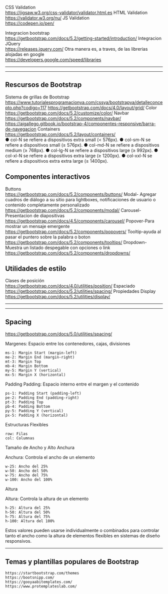 CSS Validation  
  https://jigsaw.w3.org/css-validator/validator.html.es
HTML Validation  
  https://validator.w3.org/nu/
JS Validation  
  https://codepen.io/pen/

Integracion bootstrap  
  https://getbootstrap.com/docs/5.2/getting-started/introduction/
Integracion JQuery  
  https://releases.jquery.com/
Otra manera es, a traves, de las librerias alojadas en google  
  https://developers.google.com/speed/libraries
 
---------------------------------------------------------------------------------------------------------------------------
---------------------------------------------------------------------------------------------------------------------------

## Rescursos de Bootstrap
  Sistema de grillas de Bootstrap  
    https://www.tutorialesprogramacionya.com/cssya/bootstrapya/detalleconcepto.php?codigo=117
    https://getbootstrap.com/docs/4.0/layout/grid/
  Color  
    https://getbootstrap.com/docs/5.2/customize/color/
  Navbar  
    https://getbootstrap.com/docs/5.2/components/navbar/
    https://ajgallego.gitbook.io/bootstrap-4/componentes-responsive/barra-de-navegacion
  Containers  
    https://getbootstrap.com/docs/5.2/layout/containers/  
    ● col-N se refiere a dispositivos extra small (< 576px).
    ● col-sm-N se refiere a dispositivos small (≥ 576px).
    ● col-md-N se refiere a dispositivos medium (≥ 768px).
    ● col-lg-N se refiere a dispositivos large (≥ 992px).
    ● col-xl-N se refiere a dispositivos extra large (≥ 1200px).
    ● col-xxl-N se refiere a dispositivos extra extra large (≥ 1400px).


## Componentes interactivos
Buttons  
  https://getbootstrap.com/docs/5.2/components/buttons/
Modal- Agregar cuadros de diálogo a su sitio para lightboxes, notificaciones de usuario o contenido completamente personalizado  
  https://getbootstrap.com/docs/5.2/components/modal/
Carousel-Presentacion de diapositivas  
  https://getbootstrap.com/docs/4.5/components/carousel/
Popover-Para mostrar un mensaje emergente  
  https://getbootstrap.com/docs/5.2/components/popovers/
Tooltip-ayuda al pasar el puntero sobre la palabra o boton  
  https://getbootstrap.com/docs/5.2/components/tooltips/
Dropdown-Muestra un listado despegable con opciones o link  
  https://getbootstrap.com/docs/5.2/components/dropdowns/

## Utilidades de estilo
Clases de posición  
  https://getbootstrap.com/docs/4.0/utilities/position/
Espaciado  
  https://getbootstrap.com/docs/5.2/utilities/spacing/
Propiedades Display  
  https://getbootstrap.com/docs/5.2/utilities/display/

---------------------------------------------------------------------------------------------------------------------------
---------------------------------------------------------------------------------------------------------------------------
## Spacing
https://getbootstrap.com/docs/5.0/utilities/spacing/

Margenes: 
Espacio entre los contenedores, cajas, divisiones

    ms-1: Margin Start (margin-left)
    me-2: Margin End (margin-right)
    mt-3: Margin Top
    mb-4: Margin Bottom
    my-5: Margin Y (vertical)
    mx-5: Margin X (horizontal)

Padding
Padding: Espacio interno entre el margen y el contenido

    ps-1: Padding Start (padding-left)
    pe-2: Padding End (padding-right)
    pt-3: Padding Top
    pb-4: Padding Bottom
    py-5: Padding Y (vertical)
    px-5: Padding X (horizontal)

Estructuras Flexibles

    row: Filas
    col: Columnas

Tamaño de Ancho y Alto
Anchura

Anchura: Controla el ancho de un elemento

    w-25: Ancho del 25%
    w-50: Ancho del 50%
    w-75: Ancho del 75%
    w-100: Ancho del 100%

Altura

Altura: Controla la altura de un elemento

    h-25: Altura del 25%
    h-50: Altura del 50%
    h-75: Altura del 75%
    h-100: Altura del 100%

Estos valores pueden usarse individualmente o combinados para controlar tanto el ancho como la altura de elementos flexibles en sistemas de diseño responsivos. 


---------------------------------------------------------------------------------------------------------------------------


## Temas y plantillas populares de Bootstrap
    https://startbootstrap.com/themes
    https://bootsnipp.com/
    https://gooyaabitemplates.com/
    https://www.protemplateslab.com/